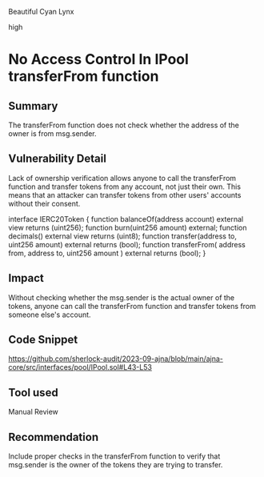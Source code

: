Beautiful Cyan Lynx

high

# No Access Control In IPool transferFrom function
## Summary
The transferFrom function does not check whether the address of the owner is from msg.sender.
## Vulnerability Detail
Lack of ownership verification allows anyone to call the transferFrom function and transfer tokens from any account, not just their own. This means that an attacker can transfer tokens from other users' accounts without their consent.

interface IERC20Token {
    function balanceOf(address account) external view returns (uint256);
    function burn(uint256 amount) external;
    function decimals() external view returns (uint8);
    function transfer(address to, uint256 amount) external returns (bool);
    function transferFrom(
        address from,
        address to,
        uint256 amount
    ) external returns (bool);
}
## Impact
Without checking whether the msg.sender is the actual owner of the tokens, anyone can call the transferFrom function and transfer tokens from someone else's account.
## Code Snippet
https://github.com/sherlock-audit/2023-09-ajna/blob/main/ajna-core/src/interfaces/pool/IPool.sol#L43-L53

## Tool used

Manual Review

## Recommendation
Include proper checks in the transferFrom function to verify that msg.sender is the owner of the tokens they are trying to transfer. 